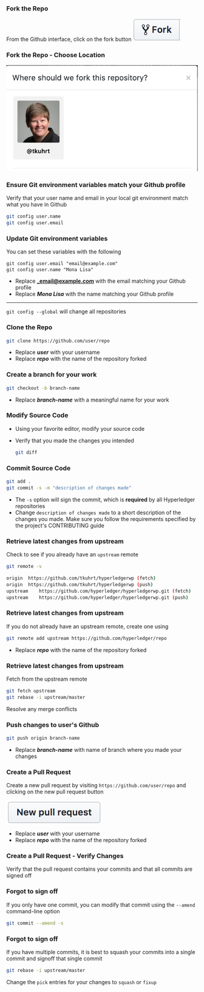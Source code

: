 ### Fork the Repo
From the Github interface, click on the fork button ![fork](images/fork.png)


### Fork the Repo - Choose Location
![location](images/fork-location.png)



### Ensure Git environment variables match your Github profile
Verify that your user name and email in your local git environment match what you have in Github
```bash
git config user.name
git config user.email
```


### Update Git environment variables
You can set these variables with the following
```
git config user.email "email@example.com"
git config user.name "Mona Lisa"
```

  * Replace **_email@example.com** with the email matching your Github profile
  * Replace **_Mona Lisa_** with the name matching your Github profile

---
`git config --global` will change all repositories




### Clone the Repo
```bash
git clone https://github.com/user/repo
```

  * Replace **_user_** with your username
  * Replace **_repo_** with the name of the repository forked



### Create a branch for your work
```bash
git checkout -b branch-name
```
  * Replace **_branch-name_** with a meaningful name for your work



### Modify Source Code
  * Using your favorite editor, modify your source code
  * Verify that you made the changes you intended

    ```bash
    git diff
    ```



### Commit Source Code
```bash
git add .
git commit -s -m "description of changes made"
```
  * The `-s` option will sign the commit, which is **required** by all Hyperledger repositories
  * Change `description of changes made` to a short description of the changes you made. Make sure you follow the requirements specified by the project's CONTRIBUTING guide



### Retrieve latest changes from upstream
Check to see if you already have an `upstream` remote
```bash
git remote -v
```

```bash
origin	https://github.com/tkuhrt/hyperledgerwp (fetch)
origin	https://github.com/tkuhrt/hyperledgerwp (push)
upstream	https://github.com/hyperledger/hyperledgerwp.git (fetch)
upstream	https://github.com/hyperledger/hyperledgerwp.git (push)
```


### Retrieve latest changes from upstream
If you do not already have an upstream remote, create one using
```bash
git remote add upstream https://github.com/hyperledger/repo
```
  * Replace **_repo_** with the name of the repository forked


### Retrieve latest changes from upstream
Fetch from the upstream remote
```bash
git fetch upstream
git rebase -i upstream/master
```
Resolve any merge conflicts



### Push changes to user's Github
```bash
git push origin branch-name
```
  * Replace **_branch-name_** with name of branch where you made your changes



### Create a Pull Request
Create a new pull request by visiting `https://github.com/user/repo` and clicking on the new pull request button

![new pull request button](images/pull-request.png)

  * Replace **_user_** with your username
  * Replace **_repo_** with the name of the repository forked


### Create a Pull Request - Verify Changes
Verify that the pull request contains your commits and that all commits are signed off



### Forgot to sign off
If you only have one commit, you can modify that commit using the `--amend` command-line option
```bash
git commit --amend -s
```



### Forgot to sign off
If you have multiple commits, it is best to squash your commits into a single commit and signoff that single commit
```bash
git rebase -i upstream/master
```
Change the `pick` entries for your changes to `squash` or `fixup`
